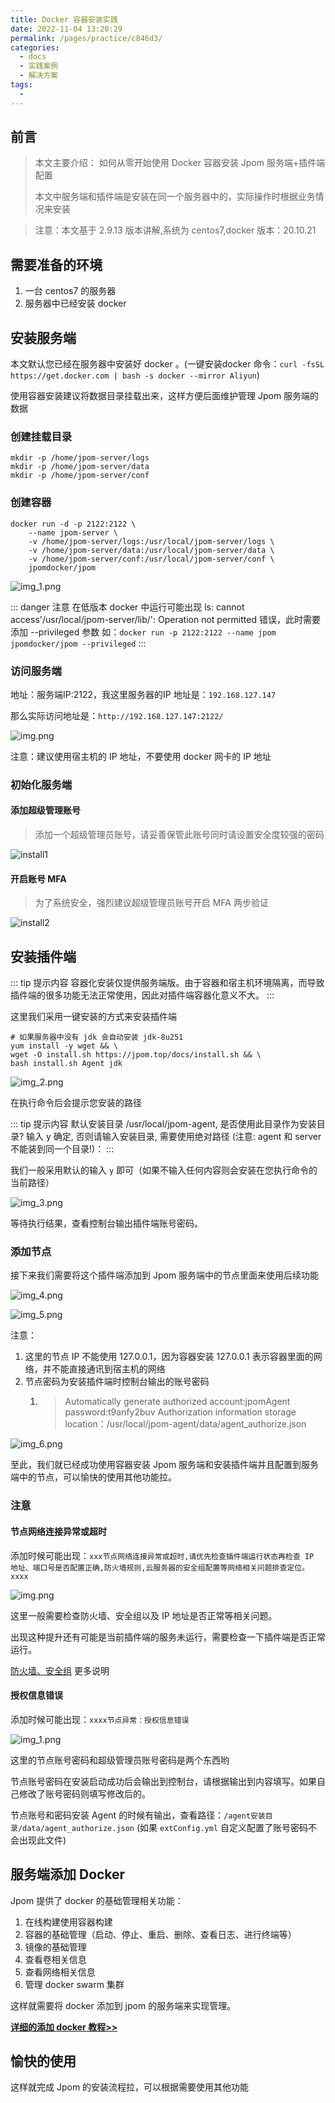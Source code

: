 ```yaml
---
title: Docker 容器安装实践
date: 2022-11-04 13:20:29
permalink: /pages/practice/c846d3/
categories:
  - docs
  - 实践案例
  - 解决方案
tags:
  - 
---
```


## 前言

> 本文主要介绍：
> 如何从零开始使用 Docker 容器安装 Jpom 服务端+插件端配置
>
> 本文中服务端和插件端是安装在同一个服务器中的，实际操作时根据业务情况来安装

> 注意：本文基于 2.9.13 版本讲解,系统为 centos7,docker 版本：20.10.21

## 需要准备的环境

1. 一台 centos7 的服务器
2. 服务器中已经安装 docker

## 安装服务端

本文默认您已经在服务器中安装好 docker 。(一键安装docker 命令：`curl -fsSL https://get.docker.com | bash -s docker --mirror Aliyun`)

使用容器安装建议将数据目录挂载出来，这样方便后面维护管理 Jpom 服务端的数据

### 创建挂载目录

```shell
mkdir -p /home/jpom-server/logs
mkdir -p /home/jpom-server/data
mkdir -p /home/jpom-server/conf
```

### 创建容器

```shell
docker run -d -p 2122:2122 \
	--name jpom-server \
	-v /home/jpom-server/logs:/usr/local/jpom-server/logs \
	-v /home/jpom-server/data:/usr/local/jpom-server/data \
	-v /home/jpom-server/conf:/usr/local/jpom-server/conf \
	jpomdocker/jpom
```

![img_1.png](/images/tutorial/install/use-docker/img_1.png)

::: danger 注意
在低版本 docker 中运行可能出现 ls: cannot access'/usr/local/jpom-server/lib/': Operation not permitted 错误，此时需要添加 --privileged 参数 如：`docker run -p 2122:2122 --name jpom jpomdocker/jpom --privileged`
:::

### 访问服务端

地址：服务端IP:2122，我这里服务器的IP 地址是：`192.168.127.147`

那么实际访问地址是：`http://192.168.127.147:2122/`

![img.png](/images/tutorial/install/use-docker/img.png)

注意：建议使用宿主机的 IP 地址，不要使用 docker 网卡的 IP 地址

### 初始化服务端


#### 添加超级管理账号

> 添加一个超级管理员账号，请妥善保管此账号同时请设置安全度较强的密码

![install1](/images/tutorial/project_dsl_java/inits1.png)

#### 开启账号 MFA

> 为了系统安全，强烈建议超级管理员账号开启 MFA 两步验证
>
![install2](/images/tutorial/project_dsl_java/inits2.png)


## 安装插件端

::: tip 提示内容
容器化安装仅提供服务端版。由于容器和宿主机环境隔离，而导致插件端的很多功能无法正常使用，因此对插件端容器化意义不大。
:::

这里我们采用一键安装的方式来安装插件端

```shell
# 如果服务器中没有 jdk 会自动安装 jdk-8u251
yum install -y wget && \
wget -O install.sh https://jpom.top/docs/install.sh && \
bash install.sh Agent jdk
```

![img_2.png](/images/tutorial/install/use-docker/img_2.png)

在执行命令后会提示您安装的路径

::: tip 提示内容
默认安装目录 /usr/local/jpom-agent, 是否使用此目录作为安装目录? 输入 y 确定, 否则请输入安装目录, 需要使用绝对路径 (注意: agent 和 server 不能装到同一个目录!)：
:::

我们一般采用默认的输入 `y` 即可（如果不输入任何内容则会安装在您执行命令的当前路径）

![img_3.png](/images/tutorial/install/use-docker/img_3.png)

等待执行结果，查看控制台输出插件端账号密码。


### 添加节点

接下来我们需要将这个插件端添加到 Jpom 服务端中的节点里面来使用后续功能

![img_4.png](/images/tutorial/install/use-docker/img_4.png)

![img_5.png](/images/tutorial/install/use-docker/img_5.png)


注意：
1. 这里的节点 IP 不能使用 127.0.0.1，因为容器安装 127.0.0.1 表示容器里面的网络，并不能直接通讯到宿主机的网络
2. 节点密码为安装插件端时控制台输出的账号密码
   1. > Automatically generate authorized account:jpomAgent  password:t9anfy2buv  Authorization information storage location：/usr/local/jpom-agent/data/agent_authorize.json
	  > 

![img_6.png](/images/tutorial/install/use-docker/img_6.png)

至此，我们就已经成功使用容器安装 Jpom 服务端和安装插件端并且配置到服务端中的节点，可以愉快的使用其他功能拉。


### 注意

#### 节点网络连接异常或超时

添加时候可能出现：`xxx节点网络连接异常或超时,请优先检查插件端运行状态再检查 IP 地址、端口号是否配置正确,防火墙规则,云服务器的安全组配置等网络相关问题排查定位。xxxx`

![img.png](/images/tutorial/install/img.png)

这里一般需要检查防火墙、安全组以及 IP 地址是否正常等相关问题。

出现这种提升还有可能是当前插件端的服务未运行，需要检查一下插件端是否正常运行。

[防火墙、安全组](/pages/FQA/proper-noun/#防火墙、安全组) 更多说明

#### 授权信息错误

添加时候可能出现：`xxxx节点异常：授权信息错误`

![img_1.png](/images/tutorial/install/img_1.png)

这里的节点账号密码和超级管理员账号密码是两个东西哟

节点账号密码在安装启动成功后会输出到控制台，请根据输出到内容填写。如果自己修改了账号密码则填写修改后的。

节点账号和密码安装 Agent 的时候有输出，查看路径：`/agent安装目录/data/agent_authorize.json` (如果 `extConfig.yml` 自定义配置了账号密码不会出现此文件)


## 服务端添加 Docker 

Jpom 提供了 docker 的基础管理相关功能：

1. 在线构建使用容器构建
2. 容器的基础管理（启动、停止、重启、删除、查看日志、进行终端等）
3. 镜像的基础管理
4. 查看卷相关信息
5. 查看网络相关信息
6. 管理 docker swarm 集群

这样就需要将 docker 添加到 jpom 的服务端来实现管理。

 
**[详细的添加 docker 教程>>](/pages/practice/docker-cli/)**


## 愉快的使用

这样就完成 Jpom 的安装流程拉，可以根据需要使用其他功能